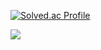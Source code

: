 [![Solved.ac Profile](http://mazassumnida.wtf/api/v2/generate_badge?boj=inhan1009)](https://solved.ac/inhan1009)


<img align="center" src="https://github-readme-stats.vercel.app/api?username=inhwanK&show_icons=true" />


<!--

Here are some ideas to get you started:

- 🔭 I’m currently working on ...
- 🌱 I’m currently learning ...
- 👯 I’m looking to collaborate on ...
- 🤔 I’m looking for help with ...
- 💬 Ask me about ...
- 📫 How to reach me: ...
- 😄 Pronouns: ...
- ⚡ Fun fact: ...

-->
